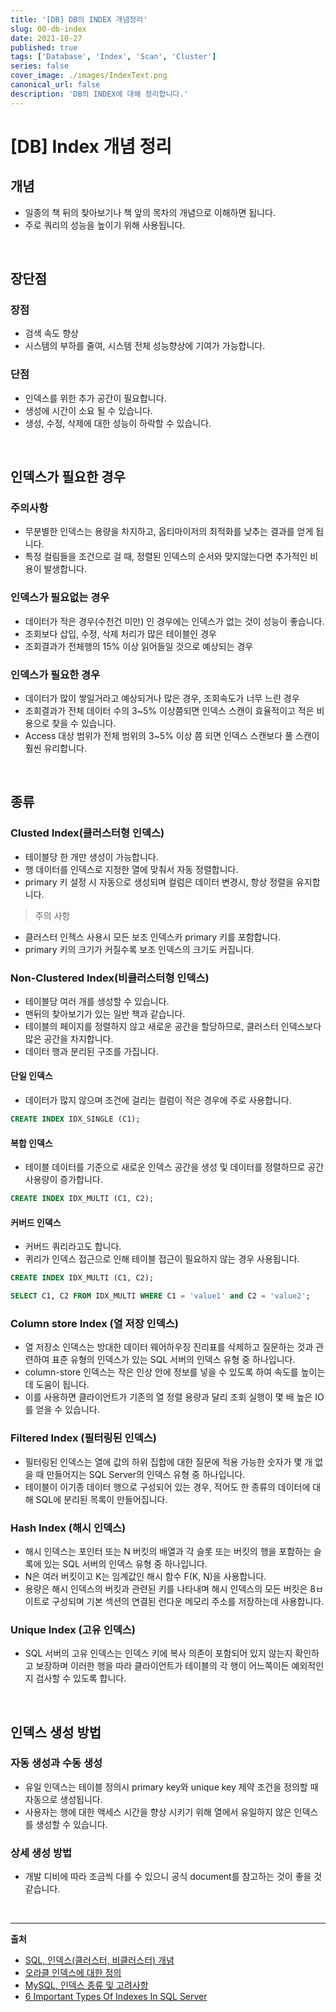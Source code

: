 ```yaml
---
title: '[DB] DB의 INDEX 개념정리'
slug: 00-db-index
date: 2021-10-27
published: true
tags: ['Database', 'Index', 'Scan', 'Cluster']
series: false
cover_image: ./images/IndexText.png
canonical_url: false
description: 'DB의 INDEX에 대해 정리합니다.'
---
```


# [DB] Index 개념 정리

## 개념

- 일종의 책 뒤의 찾아보기나 책 앞의 목차의 개념으로 이해하면 됩니다.
- 주로 쿼리의 성능을 높이기 위해 사용됩니다.

<br/>

## 장단점

### 장점

- 검색 속도 향상
- 시스템의 부하를 줄여, 시스템 전체 성능향상에 기여가 가능합니다.

### 단점

- 인덱스를 위한 추가 공간이 필요합니다.
- 생성에 시간이 소요 될 수 있습니다.
- 생성, 수정, 삭제에 대한 성능이 하락할 수 있습니다.

<br/>

## 인덱스가 필요한 경우

### 주의사항

- 무분별한 인덱스는 용량을 차지하고, 옵티마이저의 최적화를 낮추는 결과를 얻게 됩니다.
- 특정 컬림들을 조건으로 걸 때, 정렬된 인덱스의 순서와 맞지않는다면 추가적인 비용이 발생합니다.

### 인덱스가 필요없는 경우

- 데이터가 적은 경우(수천건 미만) 인 경우에는 인덱스가 없는 것이 성능이 좋습니다.
- 조회보다 삽입, 수정, 삭제 처리가 많은 테이블인 경우
- 조회결과가 전체행의 15% 이상 읽어들일 것으로 예상되는 경우

### 인덱스가 필요한 경우

- 데이터가 많이 쌓일거라고 예상되거나 많은 경우, 조회속도가 너무 느린 경우
- 조회결과가 전체 데이터 수의 3~5% 이상쯤되면 인덱스 스캔이 효율적이고 적은 비용으로 찾을 수 있습니다.
- Access 대상 범위가 전체 범위의 3~5% 이상 쯤 되면 인덱스 스캔보다 풀 스캔이 훨씬 유리합니다.

<br/>

## 종류

### Clusted Index(클러스터형 인덱스)

- 테이블당 한 개만 생성이 가능합니다.
- 행 데이터를 인덱스로 지정한 열에 맞춰서 자동 정렬합니다.
- primary 키 설정 시 자동으로 생성되며 컬럼은 데이터 변경시, 항상 정렬을 유지합니다.

> 주의 사항

- 클러스터 인젝스 사용시 모든 보조 인덱스카 primary 키를 포함합니다.
- primary 키의 크기가 커질수록 보조 인덱스의 크기도 커집니다.

### Non-Clustered Index(비클러스터형 인덱스)

- 테이블당 여러 개를 생성할 수 있습니다.
- 맨뒤의 찾아보기가 있는 일반 책과 같습니다.
- 테이블의 페이지를 정렬하지 않고 새로운 공간을 할당하므로, 클러스터 인덱스보다 많은 공간을 차지합니다.
- 데이터 행과 분리된 구조를 가집니다.

#### 단일 인덱스

- 데이터가 많지 않으며 조건에 걸리는 컬럼이 적은 경우에 주로 사용합니다.

```sql
CREATE INDEX IDX_SINGLE (C1);
```

#### 복합 인덱스

- 테이블 데이터를 기준으로 새로운 인덱스 공간을 생성 및 데이터를 정렬하므로 공간 사용량이 증가합니다.

```sql
CREATE INDEX IDX_MULTI (C1, C2);
```

#### 커버드 인덱스

- 커버드 쿼리라고도 합니다.
- 퀴리가 인덱스 접근으로 인해 테이블 접근이 필요하지 않는 경우 사용됩니다.

```sql
CREATE INDEX IDX_MULTI (C1, C2);
```

```sql
SELECT C1, C2 FROM IDX_MULTI WHERE C1 = 'value1' and C2 = 'value2';
```

### Column store Index (열 저장 인덱스)

- 열 저장소 인덱스는 방대한 데이터 웨어하우징 진리표를 삭제하고 질문하는 것과 관련하여 표준 유형의 인덱스가 있는 SQL 서버의 인덱스 유형 중 하나입니다.
- column-store 인덱스는 작은 인상 안에 정보를 넣을 수 있도록 하여 속도를 높이는데 도움이 됩니다.
- 이를 사용하면 클라이언트가 기존의 열 정렬 용량과 달리 조회 실행이 몇 배 높은 IO를 얻을 수 있습니다.

### Filtered Index (필터링된 인덱스)

- 필터링된 인덱스는 열에 값의 하위 집합에 대한 질문에 적용 가능한 숫자가 몇 개 없을 때 만들어지는 SQL Server의 인덱스 유형 중 하나입니다.
- 테이블이 이기종 데이터 행으로 구성되어 있는 경우, 적어도 한 종류의 데이터에 대해 SQL에 분리된 목록이 만들어집니다.

### Hash Index (해시 인덱스)

- 해시 인덱스는 포인터 또는 N 버킷의 배열과 각 슬롯 또는 버킷의 행을 포함하는 슬록에 있는 SQL 서버의 인덱스 유형 중 하나입니다.
- N은 여러 버킷이고 K는 임계값인 해시 함수 F(K, N)을 사용합니다.
- 용량은 해시 인덱스의 버킷과 관련된 키를 나타내며 해시 인덱스의 모든 버킷은 8ㅂ이트로 구성되며 기본 섹션의 연결된 런다운 메모리 주소를 저장하는데 사용합니다.

### Unique Index (고유 인덱스)

- SQL 서버의 고유 인덱스는 인덱스 키에 복사 의존이 포함되어 있지 않는지 확인하고 보장하며 이러한 행을 따라 클라이언트가 테이블의 각 행이 어느쪽이든 예외적인지 검사할 수 있도록 합니다.

<br/>

## 인덱스 생성 방법

### 자동 생성과 수동 생성

- 유일 인덱스는 테이블 정의시 primary key와 unique key 제약 조건을 정의할 때 자동으로 생성됩니다.
- 사용자는 행에 대한 액세스 시간을 향상 시키기 위해 열에서 유일하지 않은 인덱스를 생성할 수 있습니다.

### 상세 생성 방법

- 개발 디비에 따라 조금씩 다를 수 있으니 공식 document를 참고하는 것이 좋을 것 같습니다.

<br/>

---

**출처**

- [SQL, 인덱스(클러스터, 비클러스터) 개념](https://mongyang.tistory.com/75)
- [오라클 인덱스에 대한 정의](https://tipland.tistory.com/5)
- [MySQL, 인덱스 종류 및 고려사항](https://mozi.tistory.com/199)
- [6 Important Types Of Indexes In SQL Server](https://www.jigsawacademy.com/blogs/data-science/types-of-indexes-in-sql-server/amp/)
